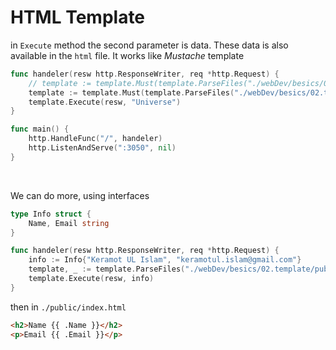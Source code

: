 # HTML Template

in `Execute` method the second parameter is data. These data is also available in the `html` file. It works like *Mustache* template

``` go
func handeler(resw http.ResponseWriter, req *http.Request) {
	// template := template.Must(template.ParseFiles("./webDev/besics/02.template/public/index.gohtml"))
	template := template.Must(template.ParseFiles("./webDev/besics/02.template/public/index.html"))
	template.Execute(resw, "Universe")
}

func main() {
	http.HandleFunc("/", handeler)
	http.ListenAndServe(":3050", nil)
}
```
<br>

We can do more, using interfaces
``` go
type Info struct {
	Name, Email string
}

func handeler(resw http.ResponseWriter, req *http.Request) {
	info := Info{"Keramot UL Islam", "keramotul.islam@gmail.com"}
	template, _ := template.ParseFiles("./webDev/besics/02.template/public/index.html")
	template.Execute(resw, info)
}
```

then in `./public/index.html`
``` html
<h2>Name {{ .Name }}</h2>
<p>Email {{ .Email }}</p>
```
